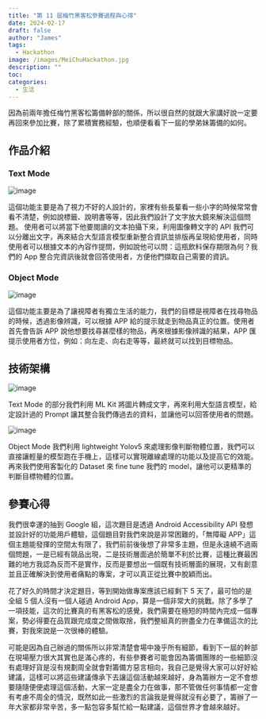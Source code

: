```yaml
---
title: "第 11 屆梅竹黑客松參賽過程與心得"
date: 2024-02-17
draft: false
author: "James"
tags:
  - Hackathon
image: /images/MeiChuHackathon.jpg
description: ""
toc: 
categories:
  - 生活
---
```


因為前兩年擔任梅竹黑客松籌備幹部的關係，所以很自然的就跟大家講好說一定要再回來參加比賽，除了累積實務經驗，也順便看看下一屆的學弟妹籌備的如何。

## **作品介紹**

### **Text Mode**

![image](/images/posts/11th-meichu-hackathon/text-mode-introduction.png)

這個功能主要是為了視力不好的人設計的，家裡有些長輩看一些小字的時候常常會看不清楚，例如說標籤、說明書等等，因此我們設計了文字放大鏡來解決這個問題。
使用者可以將當下他要閱讀的文本拍攝下來，利用圖像轉文字的 API 我們可以分離出文字，再來結合大型語言模型重新整合資訊並排版再呈現給使用者，同時使用者可以根據文本的內容作提問，例如說他可以問：這瓶飲料保存期限為何？我們的 App 整合完資訊後就會回答使用者，方便他們擷取自己需要的資訊。

### **Object Mode**

![image](/images/posts/11th-meichu-hackathon/object-mode-introduction.png)

這個功能主要是為了讓視障者有獨立生活的能力，我們的目標是視障者在找尋物品的時候，透過影像辨識，可以根據 APP 給的提示就走到物品真正的位置。使用者首先會告訴 APP 說他想要找尋甚麼樣的物品，再來根據影像辨識的結果，APP 匯提示使用者方位，例如：向左走、向右走等等，最終就可以找到目標物品。

## **技術架構**

![image](/images/posts/11th-meichu-hackathon/text-mode-technique.png)

Text Mode 的部分我們利用 ML Kit 將圖片轉成文字，再來利用大型語言模型，給定設計過的 Prompt 讓其整合我們傳過去的資料，並讓他可以回答使用者的問題。

![image](/images/posts/11th-meichu-hackathon/object-mode-technique.png)

Object Mode 我們利用 lightweight Yolov5 來處理影像判斷物體位置，我們可以直接讓輕量的模型跑在手機上，這樣可以實現離線處理的功能以及提高它的效能。再來我們使用客製化的 Dataset 來 fine tune 我們的 model，讓他可以更精準的判斷目標物體的位置。

## **參賽心得**

我們很幸運的抽到 Google 組，這次題目是透過 Android Accessibility API 發想並設計好的功能用戶體驗，這個題目對我們來說是非常困難的，「無障礙 APP」這個主題能發揮的空間太有限了，我們前前後後想了非常多主題，但是永遠繞不過兩個問題，一是已經有競品出現，二是技術層面過於簡單不利於比賽，這種比賽最困難的地方我認為反而不是實作，反而是要想出一個既有技術層面的展現，又有創意並且正確解決到使用者痛點的專案，才可以真正從比賽中脫穎而出。

花了好久的時間才決定題目，等到開始做專案應該已經剩下 5 天了，最可怕的是全組 5 個人沒有一個人碰過 Android App，算是一個非常大的挑戰。除了多學了一項技能，這次的比賽真的有黑客松的感覺，我們需要在極短的時間內完成一個專案，勢必得要在品質跟完成度之間做取捨，我們整組真的拚盡全力在準備這次的比賽，對我來說是一次很棒的體驗。

可能是因為自己辦過的關係所以非常清楚會場中幾乎所有細節，看到下一屆的幹部在現場壓力很大其實也是滿心疼的，有些參賽者可能會因為籌備團隊的一些細節沒有處理好貨是沒有規劃周全就會對籌備方惡言相向，我自己是覺得大家可以好好給建議，這樣可以將這些建議傳承下去讓這個活動越來越好，身為籌辦方一定不會想要隨隨便便處理這個活動，大家一定是盡全力在做事，那不管做任何事情都一定會有考慮不周全的情況，既然如此一些激烈的言論我是覺得就沒有必要了，籌辦了一年大家都非常辛苦，多一點包容多幫忙給一點建議，這個世界才會越來越好。



